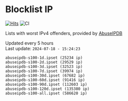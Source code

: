# Blocklist IP

[![Hits](https://hits.seeyoufarm.com/api/count/incr/badge.svg?url=https%3A%2F%2Fgithub.com%2Fborestad%2Fblocklist-ip%2F&count_bg=%2379C83D&title_bg=%23555555&icon=&icon_color=%23E7E7E7&title=hits&edge_flat=false)](https://hits.seeyoufarm.com)  ![CI](https://img.shields.io/github/workflow/status/borestad/blocklist-ip/CI?style=flat-square)

Lists with worst IPv4 offenders, provided by [AbuseIPDB](https://www.abuseipdb.com/)

<!-- FOOTER-PLACEHOLDER -->
Updated every 5 hours<br>
Last update: `2024-07-18 - 15:24:23`
```
abuseipdb-s100-1d.ipset (25234 ip)
abuseipdb-s100-2d.ipset (29529 ip)
abuseipdb-s100-3d.ipset (32523 ip)
abuseipdb-s100-7d.ipset (39974 ip)
abuseipdb-s100-30d.ipset (67682 ip)
abuseipdb-s100-60d.ipset (91416 ip)
abuseipdb-s100-90d.ipset (112603 ip)
abuseipdb-s100-120d.ipset (135380 ip)
abuseipdb-s100-all.ipset (586620 ip)
```
